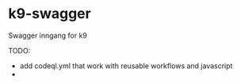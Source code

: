# k9-swagger
Swagger inngang for k9 


TODO: 
* add codeql.yml that work with reusable workflows and javascript
* 